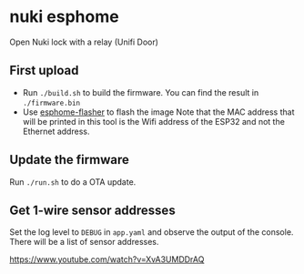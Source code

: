 # nuki esphome

Open Nuki lock with a relay (Unifi Door) 

## First upload

- Run `./build.sh` to build the firmware. You can find the result in `./firmware.bin`
- Use [esphome-flasher](https://github.com/esphome/esphome-flasher/releases) to flash the image
  Note that the MAC address that will be printed in this tool is the Wifi address of the ESP32
  and not the Ethernet address.

## Update the firmware

Run `./run.sh` to do a OTA update.

## Get 1-wire sensor addresses

Set the log level to `DEBUG` in `app.yaml` and observe the output of the console.
There will be a list of sensor addresses.

https://www.youtube.com/watch?v=XvA3UMDDrAQ